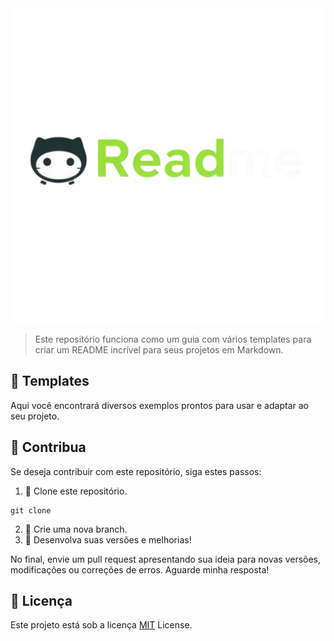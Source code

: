 <img src="img/Brand-ReadmeTemplate.png">


> Este repositório funciona como um guia com vários templates para criar um README incrível para seus projetos em Markdown.


## 📝 Templates

Aqui você encontrará diversos exemplos prontos para usar e adaptar ao seu projeto.


## 🚀 Contribua

Se deseja contribuir com este repositório, siga estes passos:

1. 🔹 Clone este repositório.

```
git clone 
```

2. 🔹 Crie uma nova branch.
3. 🔹 Desenvolva suas versões e melhorias!

No final, envie um pull request apresentando sua ideia para novas versões, modificações ou correções de erros. Aguarde minha resposta!


## 📜 Licença

Este projeto está sob a licença [MIT](LICENSE) License.
